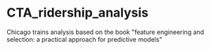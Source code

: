 # CTA_ridership_analysis
Chicago trains analysis based on the book "feature engineering and selection: a practical approach for predictive models"
